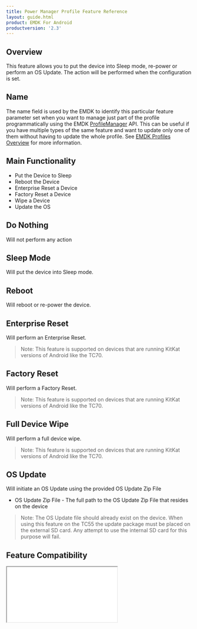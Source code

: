 ```yaml
---
title: Power Manager Profile Feature Reference
layout: guide.html
product: EMDK For Android
productversion: '2.3'
---
```



## Overview

This feature allows you to put the device into Sleep mode, re-power or perform an OS Update. The action will be performed when the configuration is set.

## Name
The name field is used by the EMDK to identify this particular feature parameter set when you want to manage just part of the profile programmatically using the EMDK [ProfileManager](../../../api/core/ProfileManager) API. This can be useful if you have multiple types of the same feature and want to update only one of them without having to update the whole profile. See [EMDK Profiles Overview](../usingwizard) for more information.

## Main Functionality

* Put the Device to Sleep
* Reboot the Device
* Enterprise Reset a Device
* Factory Reset a Device
* Wipe a Device
* Update the OS


## Do Nothing
Will not perform any action

## Sleep Mode
Will put the device into Sleep mode.

## Reboot
Will reboot or re-power the device.

## Enterprise Reset
Will perform an Enterprise Reset.

> Note: This feature is supported on devices that are running KitKat versions of Android like the TC70.

## Factory Reset
Will perform a Factory Reset.

> Note: This feature is supported on devices that are running KitKat versions of Android like the TC70.

## Full Device Wipe
Will perform a full device wipe.

> Note: This feature is supported on devices that are running KitKat versions of Android like the TC70.

## OS Update
Will initiate an OS Update using the provided OS Update Zip File

* OS Update Zip File - The full path to the OS Update Zip File that resides on the device

> Note: The OS Update file should already exist on the device. When using this feature on the TC55 the update package must be placed on the external SD card. Any attempt to use the internal SD card for this purpose will fail.

## Feature Compatibility
<iframe src="compare.html#mx=4.3&csp=PowerMgr&os=All&embed=true"></iframe> 














